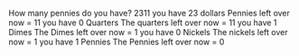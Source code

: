 How many pennies do you have? 2311
you have 23 dollars
	Pennies left over now = 11
you have 0 Quarters
	The quarters left over now = 11
you have 1 Dimes
	The Dimes left over now = 1
you have 0 Nickels
	The nickels left over now = 1
you have 1 Pennies
	The Pennies left over now = 0

